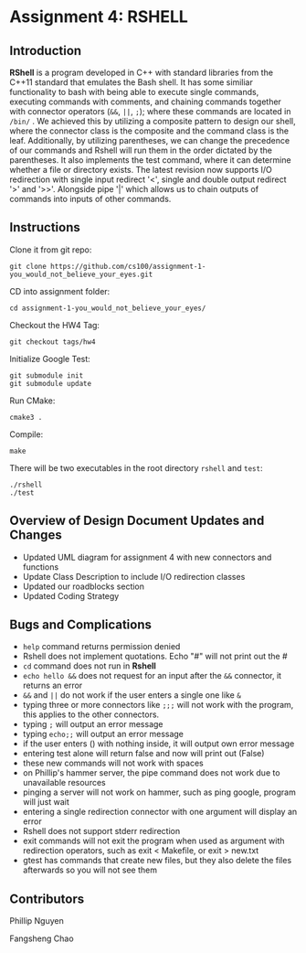 # Assignment 4: RSHELL

## Introduction
**RShell** is a program developed in C++ with standard libraries from the C++11 standard that emulates the Bash shell. It has some similiar functionality to bash with being able to execute single commands, executing commands with comments, and chaining commands together with connector operators (`&&`, `||`, `;`); where these commands are located in `/bin/` . We achieved this by utilizing a composite pattern to design our shell, where the connector class is the composite and the command class is the leaf. Additionally, by utilizing parentheses, we can change the precedence of our commands and Rshell will run them in the order dictated by the parentheses. It also implements the test command, where it can determine whether a file or directory exists. The latest revision now supports I/O redirection with single input redirect '<', single and double output redirect '>' and '>>'. Alongside pipe '|' which allows us to chain outputs of commands into inputs of other commands.

## Instructions 

Clone it from git repo:

```console
git clone https://github.com/cs100/assignment-1-you_would_not_believe_your_eyes.git
```

CD into assignment folder:
```console
cd assignment-1-you_would_not_believe_your_eyes/
```

Checkout the HW4 Tag:
```console
git checkout tags/hw4
```

Initialize Google Test:
```console
git submodule init
git submodule update
```

Run CMake:

```console
cmake3 .
```

Compile:

```console
make
```

There will be two executables in the root directory `rshell` and `test`:

```console
./rshell 
./test
```

## Overview of Design Document Updates and Changes

- Updated UML diagram for assignment 4 with new connectors and functions
- Update Class Description to include I/O redirection classes
- Updated our roadblocks section 
- Updated Coding Strategy


## Bugs and Complications

- `help` command returns permission denied
- Rshell does not implement quotations. Echo "#" will not print out the #
- `cd` command does not run in **Rshell**
- `echo hello &&` does not request for an input after the `&&` connector, it returns an error
- `&&` and `||` do not work if the user enters a single one like `&`
- typing three or more connectors like `;;;` will not work with the program, this applies to the other connectors.
- typing `;` will output an error message
- typing `echo;;` will output an error message
- if the user enters () with nothing inside, it will output own error message
- entering test alone will return false and now will print out (False)
- these new commands will not work with spaces
- on Phillip's hammer server, the pipe command does not work due to unavailable resources
- pinging a server will not work on hammer, such as ping google, program will just wait
- entering a single redirection connector with one argument will display an error
- Rshell does not support stderr redirection
- exit commands will not exit the program when used as argument with redirection operators, such as exit < Makefile, or exit > new.txt
- gtest has commands that create new files, but they also delete the files afterwards so you will not see them

 
## Contributors

Phillip Nguyen

Fangsheng Chao
